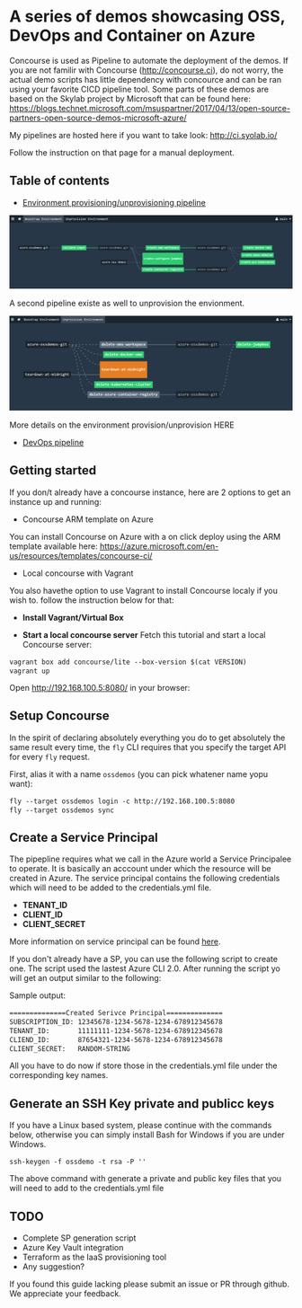 # A series of demos showcasing OSS, DevOps and Container on Azure 

Concourse is used as Pipeline to automate the deployment of the demos. If you are not familir with Concourse (http://concourse.ci), do not worry, the actual demo scripts
has little dependency with concource and can be ran using your favorite CICD pipeline tool. Some parts of these demos are based on the Skylab project by Microsoft that can be found here:
https://blogs.technet.microsoft.com/msuspartner/2017/04/13/open-source-partners-open-source-demos-microsoft-azure/

My pipelines are hosted here if you want to take look: http://ci.syolab.io/

Follow the instruction on that page for a manual deployment.


## Table of contents

* [Environment provisioning/unprovisioning pipeline](/infra-provisioning/)


![Boostrap](/docs/Utility1.PNG "Boostrap")

A second pipeline existe as well to unprovision the envionment.

![Unprovision](/docs/Utility2.PNG "Unprovision")

More details on the environment provision/unprovision HERE

* [DevOps pipeline](/devops/)



## Getting started

If you don/t already have a concourse instance, here are 2 options to get an instance up and running:

* Concourse ARM template on Azure

You can install Concourse on Azure with a on click deploy using the ARM template available here: https://azure.microsoft.com/en-us/resources/templates/concourse-ci/

* Local concourse with Vagrant

You also havethe option to use Vagrant to install Concourse localy if you wish to. follow the instruction below for that:

- **Install Vagrant/Virtual Box**


- **Start a local concourse server** 
Fetch this tutorial and start a local Concourse server:

```
vagrant box add concourse/lite --box-version $(cat VERSION)
vagrant up
```

Open http://192.168.100.5:8080/ in your browser:


Setup Concourse
----------------

In the spirit of declaring absolutely everything you do to get absolutely the same result every time, the `fly` CLI requires that you specify the target API for every `fly` request.

First, alias it with a name `ossdemos` (you can pick whatener name yopu want):

```
fly --target ossdemos login -c http://192.168.100.5:8080
fly --target ossdemos sync

```

Create a Service Principal
----------------

The pipepline requires what we call in the Azure world a Service Principalee to operate. It is basically an acccount under which the resource will be created in Azure. The service principal contains the following credentials which will need to be added to the credentials.yml file.

- **TENANT_ID**
- **CLIENT_ID**
- **CLIENT_SECRET** 

More information on service principal can be found [here](https://docs.microsoft.com/en-us/cli/azure/create-an-azure-service-principal-azure-cli?toc=%2fazure%2fazure-resource-manager%2ftoc.json).

If you don't already have a SP, you can use the following script to create one. The script used the lastest Azure CLI 2.0.
After running the script yo will get an output similar to the following:

  Sample output:
  ```
  ==============Created Serivce Principal==============
  SUBSCRIPTION_ID: 12345678-1234-5678-1234-678912345678
  TENANT_ID:       11111111-1234-5678-1234-678912345678
  CLIEND_ID:       87654321-1234-5678-1234-678912345678
  CLIENT_SECRET:   RANDOM-STRING
  ``` 
All you have to do now if store those in the credentials.yml file under the corresponding key names.

Generate an SSH Key private and publicc keys
----------------

If you have a Linux based system, please continue with the commands below, otherwise you can simply install Bash for Windows if you are under Windows.

```
ssh-keygen -f ossdemo -t rsa -P ''
```
The above command with generate a private and public key files that you will need to add to the credentials.yml file

TODO
----------------

* Complete SP generation script
* Azure Key Vault integration
* Terraform as the IaaS provisioning tool
* Any suggestion?



If you found this guide lacking please submit an issue or PR through github. We appreciate your feedback.

